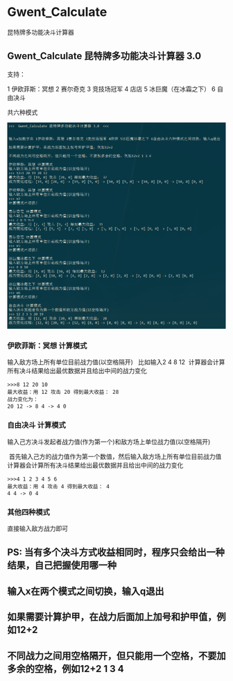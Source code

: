 # Gwent_Calculate
昆特牌多功能决斗计算器

## Gwent_Calculate 昆特牌多功能决斗计算器 3.0

支持：

1 伊欧菲斯：冥想 
2 赛尔奇克 
3 竞技场冠军 
4 店店 
5 冰巨魔（在冰霜之下）
6 自由决斗

共六种模式

![demo](https://github.com/hongfeiyucode/Gwent_Calculate/blob/master/demo.png)

### 伊欧菲斯：冥想 计算模式 
  
  输入敌方场上所有单位目前战力值(以空格隔开)
  
  比如输入2 4 8 12
  计算器会计算所有决斗结果给出最优数据并且给出中间的战力变化
  
```
>>>8 12 20 10
最大收益：用 12 攻击 20 得到最大收益： 28
战力变化为：
20 12 -> 8 4 -> 4 0
```

### 自由决斗 计算模式

  输入己方决斗发起者战力值(作为第一个)和敌方场上单位战力值(以空格隔开)
  
  首先输入己方的战力值作为第一个数值，然后输入敌方场上所有单位目前战力值
  计算器会计算所有决斗结果给出最优数据并且给出中间的战力变化
  
```
>>>4 1 2 3 4 5 6                       
最大收益：用 4 攻击 4 得到最大收益： 4                
4 4 -> 0 4                             
```

### 其他四种模式

 直接输入敌方战力即可

## PS: 当有多个决斗方式收益相同时，程序只会给出一种结果，自己把握使用哪一种
## 输入x在两个模式之间切换，输入q退出
## 如果需要计算护甲，在战力后面加上加号和护甲值，例如12+2
## 不同战力之间用空格隔开，但只能用一个空格，不要加多余的空格，例如12+2 1 3 4
